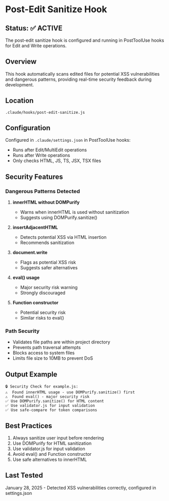 # Post-Edit Sanitize Hook

## Status: ✅ ACTIVE

The post-edit sanitize hook is configured and running in PostToolUse hooks for Edit and Write operations.

## Overview

This hook automatically scans edited files for potential XSS vulnerabilities and dangerous patterns, providing real-time security feedback during development.

## Location

`.claude/hooks/post-edit-sanitize.js`

## Configuration

Configured in `.claude/settings.json` in PostToolUse hooks:
- Runs after Edit/MultiEdit operations
- Runs after Write operations
- Only checks HTML, JS, TS, JSX, TSX files

## Security Features

### Dangerous Patterns Detected

1. **innerHTML without DOMPurify**
   - Warns when innerHTML is used without sanitization
   - Suggests using DOMPurify.sanitize()

2. **insertAdjacentHTML**
   - Detects potential XSS via HTML insertion
   - Recommends sanitization

3. **document.write**
   - Flags as potential XSS risk
   - Suggests safer alternatives

4. **eval() usage**
   - Major security risk warning
   - Strongly discouraged

5. **Function constructor**
   - Potential security risk
   - Similar risks to eval()

### Path Security

- Validates file paths are within project directory
- Prevents path traversal attempts
- Blocks access to system files
- Limits file size to 10MB to prevent DoS

## Output Example

```
🔒 Security Check for example.js:
⚠️  Found innerHTML usage - use DOMPurify.sanitize() first
⚠️  Found eval() - major security risk
✅ Use DOMPurify.sanitize() for HTML content
✅ Use validator.js for input validation
✅ Use safe-compare for token comparisons
```

## Best Practices

1. Always sanitize user input before rendering
2. Use DOMPurify for HTML sanitization
3. Use validator.js for input validation
4. Avoid eval() and Function constructor
5. Use safe alternatives to innerHTML

## Last Tested

January 28, 2025 - Detected XSS vulnerabilities correctly, configured in settings.json